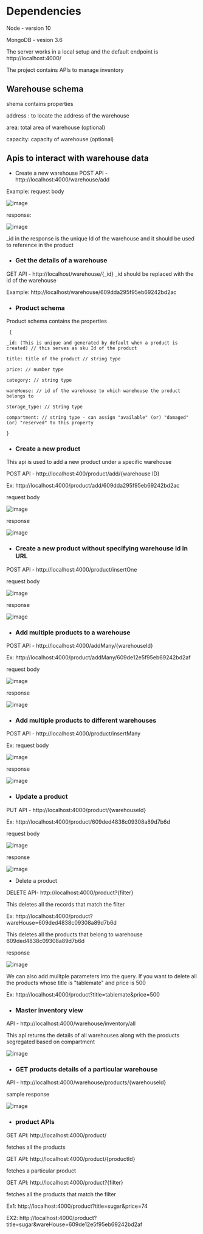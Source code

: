 
# Dependencies
Node - version 10

MongoDB - vesion 3.6

The server works in a local setup and the default endpoint is http://localhost:4000/

The project contains APIs to manage inventory

## Warehouse schema

shema contains properties

address : to locate the address of the warehouse

area: total area of warehouse (optional)

capacity: capacity of warehouse (optional)


## Apis to interact with warehouse data

- Create a new warehouse
POST API - http://localhost:4000/warehouse/add

Example: request body

![image](https://user-images.githubusercontent.com/36034208/118209784-e8d7b480-b486-11eb-806c-28e91d7bda89.png)


response:

![image](https://user-images.githubusercontent.com/36034208/118209828-00af3880-b487-11eb-857e-3775798de0f4.png)

_id in the response is the unique Id of the warehouse and it should be used to reference in the product



- ### Get the details of a warehouse

GET API - http://localhost/warehouse/{_id} _id should be replaced with the id of the warehouse

Example: http://localhost/warehouse/609dda295f95eb69242bd2ac

- ### Product schema

Product schema contains the properties

     {

    _id: (This is unique and generated by default when a product is created) // this serves as sku Id of the product

    title: title of the product // string type

    price: // number type

    category: // string type

    wareHouse: // id of the warehouse to which warehouse the product belongs to

    storage_type: // String type

    compartment: // string type - can assign "available" (or) "damaged" (or) "reserved" to this property
    
    }


- ### Create a new product

This api is used to add a new product under a specific warehouse

POST API - http://localhost:400/product/add/{warehouse ID}

Ex:  http://localhost:4000/product/add/609dda295f95eb69242bd2ac

request body

![image](https://user-images.githubusercontent.com/36034208/118211357-a82d6a80-b489-11eb-94d0-6a2efc1aa3aa.png)

response

![image](https://user-images.githubusercontent.com/36034208/118211433-b7141d00-b489-11eb-9784-7c670328d87a.png)


- ### Create a new product without specifying warehouse id in URL

POST API -  http://localhost:4000/product/insertOne

request body

![image](https://user-images.githubusercontent.com/36034208/118212267-546f5100-b48a-11eb-95a7-84deba4c169e.png)

response

![image](https://user-images.githubusercontent.com/36034208/118212858-78329700-b48a-11eb-8fc0-ea22707a6539.png)


- ### Add multiple products to a warehouse

POST API - http://localhost:4000/addMany/{warehouseId}

Ex:  http://localhost:4000/product/addMany/609de12e5f95eb69242bd2af

request body

![image](https://user-images.githubusercontent.com/36034208/118216628-80420500-b491-11eb-953b-f4c3c1ddab81.png)

response

![image](https://user-images.githubusercontent.com/36034208/118216664-8d5ef400-b491-11eb-8355-3a6004c4a07a.png)

- ### Add multiple products to different warehouses

POST API -  http://localhost:4000/product/insertMany

Ex: request body

![image](https://user-images.githubusercontent.com/36034208/118216913-00686a80-b492-11eb-9295-b2285df85bfd.png)

response

![image](https://user-images.githubusercontent.com/36034208/118216937-0d855980-b492-11eb-9c4f-ee323ee54bdf.png)

- ### Update a product

PUT API -   http://localhost:4000/product/{warehouseId}

Ex: http://localhost:4000/product/609ded4838c09308a89d7b6d

request body

![image](https://user-images.githubusercontent.com/36034208/118217110-7076f080-b492-11eb-962f-c6dce0588c93.png)

response

![image](https://user-images.githubusercontent.com/36034208/118217132-7a005880-b492-11eb-9924-17fda3f9fd81.png)

- Delete a product

DELETE API-  http://localhost:4000/product?{filter}

This deletes all the records that match the filter

Ex:  http://localhost:4000/product?wareHouse=609ded4838c09308a89d7b6d

This deletes all the products that belong to warehouse 609ded4838c09308a89d7b6d

response

![image](https://user-images.githubusercontent.com/36034208/118217378-fa26be00-b492-11eb-9d4b-3bb52020b8b8.png)

We can also add mulitple parameters into the query. If you want to delete all the products whose title is "tablemate" and price is 500

Ex: http://localhost:4000/product?title=tablemate&price=500


- ### Master inventory view

API -  http://localhost:4000/warehouse/inventory/all

This api returns the details of all warehouses along with the products segregated based on compartment

![image](https://user-images.githubusercontent.com/36034208/118218495-26dbd500-b495-11eb-9174-2f7cd7a2e26d.png)

- ### GET products details of a particular warehouse

API - http://localhost:4000/warehouse/products/{warehouseId}

sample response

![image](https://user-images.githubusercontent.com/36034208/118218656-83d78b00-b495-11eb-800b-e049c01578af.png)

- ### product APIs

GET API: http://localhost:4000/product/

fetches all the products

GET API: http://localhost:4000/product/{productId}

fetches a particular product

GET API: http://localhost:4000/product?{filter}

fetches all the products that match the filter

Ex1: http://localhost:4000/product?title=sugar&price=74

EX2: http://localhost:4000/product?title=sugar&wareHouse=609de12e5f95eb69242bd2af


















